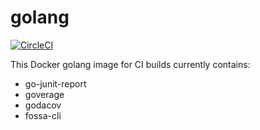 # golang
[![CircleCI](https://circleci.com/gh/gofunky/golang/tree/master.svg?style=shield)](https://circleci.com/gh/gofunky/golang/tree/master)

This Docker golang image for CI builds currently contains:
* go-junit-report
* goverage
* godacov
* fossa-cli
